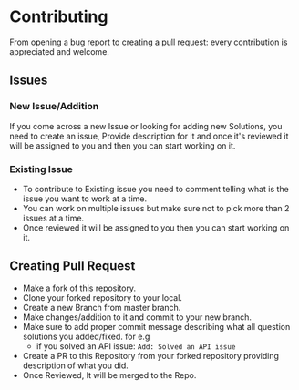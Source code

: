 # Contributing

From opening a bug report to creating a pull request: every contribution is appreciated and welcome.

## Issues
### New Issue/Addition
If you come across a new Issue or looking for adding new Solutions, you need to create an issue, Provide description for it and once it's reviewed it will be assigned to you and then you can start working on it.

### Existing Issue
* To contribute to Existing issue you need to comment telling what is the issue you want to work at a time.
* You can work on multiple issues but make sure not to pick more than 2 issues at a time.
* Once reviewed it will be assigned to you then you can start working on it.

## Creating Pull Request
* Make a fork of this repository.
* Clone your forked repository to your local.
* Create a new Branch from master branch.
* Make changes/addition to it and commit to your new branch.
* Make sure to add proper commit message describing what all question solutions you added/fixed. for e.g
  * if you solved an API issue:
  `Add: Solved an API issue`
* Create a PR to this Repository from your forked repository providing description of what you did.
* Once Reviewed, It will be merged to the Repo.